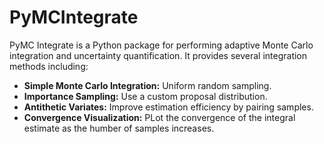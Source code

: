 # PyMCIntegrate

PyMC Integrate is a Python package for performing adaptive Monte Carlo integration and uncertainty quantification. It provides several integration methods including:

- **Simple Monte Carlo Integration:** Uniform random sampling.
- **Importance Sampling:** Use a custom proposal distribution. 
- **Antithetic Variates:** Improve estimation efficiency by pairing samples. 
- **Convergence Visualization:** PLot the convergence of the integral estimate as the humber of samples increases.